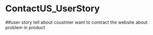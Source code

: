 # ContactUS_UserStory
##user story tell about coustmer want to contract the website about problem in product

